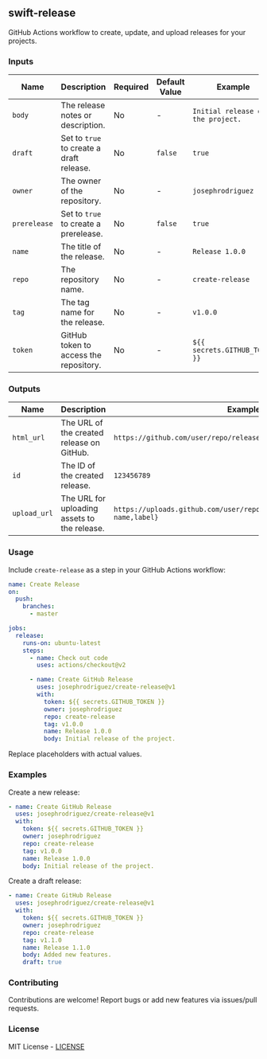 ## swift-release

GitHub Actions workflow to create, update, and upload releases for your projects.

### Inputs

| Name         | Description                                         | Required | Default Value | Example                           |
|--------------|-----------------------------------------------------|----------|---------------|-----------------------------------|
| `body`       | The release notes or description.                  | No       | -             | `Initial release of the project.` |
| `draft`      | Set to `true` to create a draft release.           | No       | `false`       | `true`                            |
| `owner`      | The owner of the repository.                       | No       | -             | `josephrodriguez`                 |
| `prerelease` | Set to `true` to create a prerelease.              | No       | `false`       | `true`                            |
| `name`       | The title of the release.                          | No       | -             | `Release 1.0.0`                   |
| `repo`       | The repository name.                               | No       | -             | `create-release`                  |
| `tag`        | The tag name for the release.                      | No       | -             | `v1.0.0`                          |
| `token`      | GitHub token to access the repository.             | No       | -             | `${{ secrets.GITHUB_TOKEN }}`     |

### Outputs

| Name       | Description                                   | Example                    |
|------------|-----------------------------------------------|----------------------------|
| `html_url` | The URL of the created release on GitHub.    | `https://github.com/user/repo/releases/tag/v1.0.0` |
| `id`       | The ID of the created release.               | `123456789`                |
| `upload_url` | The URL for uploading assets to the release. | `https://uploads.github.com/user/repo/releases/123456789/assets{?name,label}` |

### Usage

Include `create-release` as a step in your GitHub Actions workflow:

```yaml
name: Create Release
on:
  push:
    branches:
      - master

jobs:
  release:
    runs-on: ubuntu-latest
    steps:
      - name: Check out code
        uses: actions/checkout@v2

      - name: Create GitHub Release
        uses: josephrodriguez/create-release@v1
        with:
          token: ${{ secrets.GITHUB_TOKEN }}
          owner: josephrodriguez
          repo: create-release
          tag: v1.0.0
          name: Release 1.0.0
          body: Initial release of the project.
```

Replace placeholders with actual values.

### Examples

Create a new release:

```yaml
- name: Create GitHub Release
  uses: josephrodriguez/create-release@v1
  with:
    token: ${{ secrets.GITHUB_TOKEN }}
    owner: josephrodriguez
    repo: create-release
    tag: v1.0.0
    name: Release 1.0.0
    body: Initial release of the project.
```

Create a draft release:

```yaml
- name: Create GitHub Release
  uses: josephrodriguez/create-release@v1
  with:
    token: ${{ secrets.GITHUB_TOKEN }}
    owner: josephrodriguez
    repo: create-release
    tag: v1.1.0
    name: Release 1.1.0
    body: Added new features.
    draft: true
```

### Contributing

Contributions are welcome! Report bugs or add new features via issues/pull requests.

### License

MIT License - [LICENSE](./LICENSE)